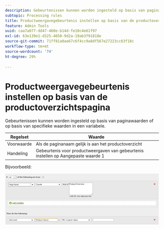```yaml
---
description: Gebeurtenissen kunnen worden ingesteld op basis van paginawaarden of op basis van specifieke waarden in een variabele.
subtopic: Processing rules
title: Productweergavegebeurtenis instellen op basis van de productoverzichtspagina
feature: Admin Tools
uuid: caa7a077-dd47-460e-b14d-fe10c4e61f97
exl-id: 63e139e1-d325-4650-9d2a-19ab3f91818e
source-git-commit: 71ff81a0ae67c6f4cc9a8df567e27223cc63f18c
workflow-type: tm+mt
source-wordcount: '74'
ht-degree: 29%

---
```


# Productweergavegebeurtenis instellen op basis van de productoverzichtspagina

Gebeurtenissen kunnen worden ingesteld op basis van paginawaarden of op basis van specifieke waarden in een variabele.

| Regelset | Waarde |
|---|---|
| Voorwaarde | Als de paginanaam gelijk is aan het productoverzicht |
| Handeling | Gebeurtenis voor productweergaven van gebeurtenis instellen op Aangepaste waarde 1 |

Bijvoorbeeld:

![](assets/set-product-view-event.png)
